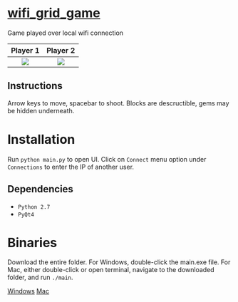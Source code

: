 # [wifi_grid_game](https://www.youtube.com/watch?v=jsaZqIAFxsE)
Game played over local wifi connection

Player 1                   |  Player 2
:-------------------------:|:-------------------------:
![](https://github.com/bfaure/wifi_grid_game/blob/master/resources/screenshot_mac.png)  |  ![](https://github.com/bfaure/wifi_grid_game/blob/master/resources/screenshot_windows.PNG)

## Instructions
Arrow keys to move, spacebar to shoot. Blocks are descructible, gems may be hidden underneath. 

# Installation
Run `python main.py` to open UI. Click on `Connect` menu option under `Connections` to enter the IP of another user.

## Dependencies
*  `Python 2.7`
* `PyQt4`

# Binaries
Download the entire folder. For Windows, double-click the main.exe file. For Mac, either double-click or open terminal, navigate to the downloaded folder, and run `./main`.

[Windows](https://drive.google.com/open?id=0BxJe_Ggl7BIgMUpEZkdwUjRlYVk)
[Mac](https://drive.google.com/open?id=0BxJe_Ggl7BIgMktrOGhRY0Z5MzA)
